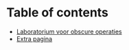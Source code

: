 # Table of contents

* [Laboratorium voor obscure operaties](README.md)
* [Extra pagina](extra-pagina.md)
